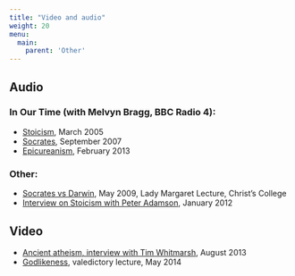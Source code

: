 ```yaml
---
title: "Video and audio"
weight: 20
menu:
  main:
    parent: 'Other'
---
```


## Audio

### In Our Time (with Melvyn Bragg, BBC Radio 4):
- [Stoicism](http://www.bbc.co.uk/programmes/p003k9fs), March 2005
- [Socrates](http://www.bbc.co.uk/programmes/b007zp21), September 2007
- [Epicureanism](http://www.bbc.co.uk/programmes/b01qf083), February 2013

### Other:
- [Socrates vs Darwin](http://www.christs.cam.ac.uk/college-life/charles-darwin), May 2009, Lady Margaret Lecture, Christ’s College
- [Interview on Stoicism with Peter Adamson](http://www.historyofphilosophy.net/stoics-sedley), January 2012

## Video
- [Ancient atheism, interview with Tim Whitmarsh](http://classicsconfidential.co.uk/2013/08/09/the-philosophy-of-ancient-atheism-with-david-sedley/), August 2013
- [Godlikeness](http://sms.cam.ac.uk/media/1730599), valedictory lecture, May 2014
